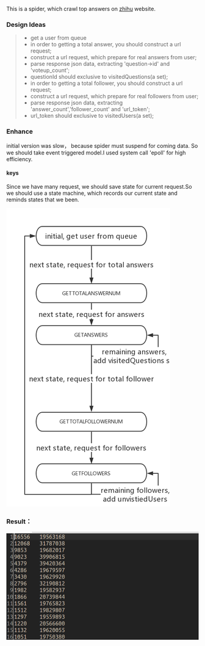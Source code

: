 This is a spider, which crawl top answers on [zhihu](https://www.zhihu.com/) website.

### Design Ideas
> * get a user from queue
> * in order to getting a total answer, you should construct a url request;
> * construct a url request, which prepare for real answers from user;
> * parse response json data, extracting 'question->id' and 'voteup_count';
> * questionId should exclusive to visitedQuestions(a set);
> * in order to getting a total follower, you should construct a url request;
> * construct a url request, which prepare for real followers from user;
> * parse response json data, extracting 'answer_count','follower_count' and 'url_token';
> * url_token should exclusive to visitedUsers(a set);

### Enhance
initial version was slow， because spider must suspend for coming data.
So we should take event triggered model.I used system call 'epoll' for high efficiency.

#### keys
Since we have many request, we should save state for current request.So we should use a state machine, which records our current state and reminds states that we been.

![stateMachine](./pics/stateMachine.png)

### Result：
![xxx](./pics/result1.png)